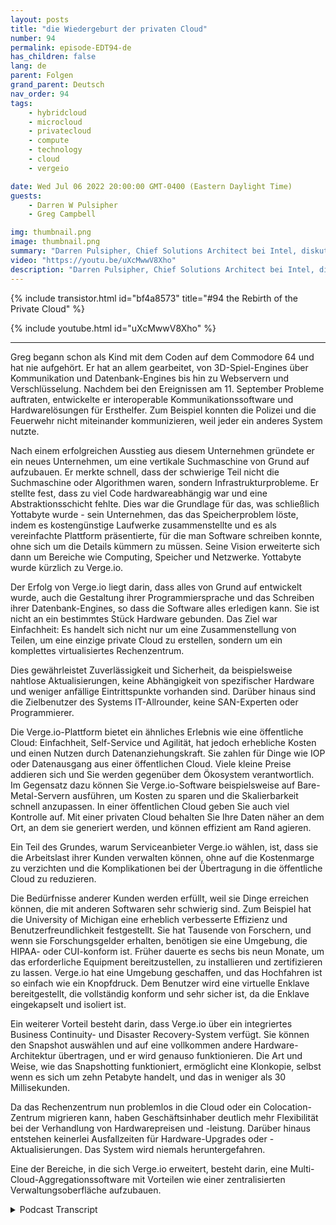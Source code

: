 ```yaml
---
layout: posts
title: "die Wiedergeburt der privaten Cloud"
number: 94
permalink: episode-EDT94-de
has_children: false
lang: de
parent: Folgen
grand_parent: Deutsch
nav_order: 94
tags:
    - hybridcloud
    - microcloud
    - privatecloud
    - compute
    - technology
    - cloud
    - vergeio

date: Wed Jul 06 2022 20:00:00 GMT-0400 (Eastern Daylight Time)
guests:
    - Darren W Pulsipher
    - Greg Campbell

img: thumbnail.png
image: thumbnail.png
summary: "Darren Pulsipher, Chief Solutions Architect bei Intel, diskutiert mit Greg Campbell, CTO von Verge.io, über die softwaredefinierten Rechenzentren von Verge.io, die IT vereinfachen und private Clouds einfach und effizient gestalten."
video: "https://youtu.be/uXcMwwV8Xho"
description: "Darren Pulsipher, Chief Solutions Architect bei Intel, diskutiert mit Greg Campbell, CTO von Verge.io, über die softwaredefinierten Rechenzentren von Verge.io, die IT vereinfachen und private Clouds einfach und effizient gestalten."
---
```


<div>
{% include transistor.html id="bf4a8573" title="#94 the Rebirth of the Private Cloud" %}

{% include youtube.html id="uXcMwwV8Xho" %}
</div>

---

Greg begann schon als Kind mit dem Coden auf dem Commodore 64 und hat nie aufgehört. Er hat an allem gearbeitet, von 3D-Spiel-Engines über Kommunikation und Datenbank-Engines bis hin zu Webservern und Verschlüsselung. Nachdem bei den Ereignissen am 11. September Probleme auftraten, entwickelte er interoperable Kommunikationssoftware und Hardwarelösungen für Ersthelfer. Zum Beispiel konnten die Polizei und die Feuerwehr nicht miteinander kommunizieren, weil jeder ein anderes System nutzte.

Nach einem erfolgreichen Ausstieg aus diesem Unternehmen gründete er ein neues Unternehmen, um eine vertikale Suchmaschine von Grund auf aufzubauen. Er merkte schnell, dass der schwierige Teil nicht die Suchmaschine oder Algorithmen waren, sondern Infrastrukturprobleme. Er stellte fest, dass zu viel Code hardwareabhängig war und eine Abstraktionsschicht fehlte. Dies war die Grundlage für das, was schließlich Yottabyte wurde - sein Unternehmen, das das Speicherproblem löste, indem es kostengünstige Laufwerke zusammenstellte und es als vereinfachte Plattform präsentierte, für die man Software schreiben konnte, ohne sich um die Details kümmern zu müssen. Seine Vision erweiterte sich dann um Bereiche wie Computing, Speicher und Netzwerke. Yottabyte wurde kürzlich zu Verge.io.

Der Erfolg von Verge.io liegt darin, dass alles von Grund auf entwickelt wurde, auch die Gestaltung ihrer Programmiersprache und das Schreiben ihrer Datenbank-Engines, so dass die Software alles erledigen kann. Sie ist nicht an ein bestimmtes Stück Hardware gebunden. Das Ziel war Einfachheit: Es handelt sich nicht nur um eine Zusammenstellung von Teilen, um eine einzige private Cloud zu erstellen, sondern um ein komplettes virtualisiertes Rechenzentrum.

Dies gewährleistet Zuverlässigkeit und Sicherheit, da beispielsweise nahtlose Aktualisierungen, keine Abhängigkeit von spezifischer Hardware und weniger anfällige Eintrittspunkte vorhanden sind. Darüber hinaus sind die Zielbenutzer des Systems IT-Allrounder, keine SAN-Experten oder Programmierer.

Die Verge.io-Plattform bietet ein ähnliches Erlebnis wie eine öffentliche Cloud: Einfachheit, Self-Service und Agilität, hat jedoch erhebliche Kosten und einen Nutzen durch Datenanziehungskraft. Sie zahlen für Dinge wie IOP oder Datenausgang aus einer öffentlichen Cloud. Viele kleine Preise addieren sich und Sie werden gegenüber dem Ökosystem verantwortlich. Im Gegensatz dazu können Sie Verge.io-Software beispielsweise auf Bare-Metal-Servern ausführen, um Kosten zu sparen und die Skalierbarkeit schnell anzupassen. In einer öffentlichen Cloud geben Sie auch viel Kontrolle auf. Mit einer privaten Cloud behalten Sie Ihre Daten näher an dem Ort, an dem sie generiert werden, und können effizient am Rand agieren.

Ein Teil des Grundes, warum Serviceanbieter Verge.io wählen, ist, dass sie die Arbeitslast ihrer Kunden verwalten können, ohne auf die Kostenmarge zu verzichten und die Komplikationen bei der Übertragung in die öffentliche Cloud zu reduzieren.

Die Bedürfnisse anderer Kunden werden erfüllt, weil sie Dinge erreichen können, die mit anderen Softwaren sehr schwierig sind. Zum Beispiel hat die University of Michigan eine erheblich verbesserte Effizienz und Benutzerfreundlichkeit festgestellt. Sie hat Tausende von Forschern, und wenn sie Forschungsgelder erhalten, benötigen sie eine Umgebung, die HIPAA- oder CUI-konform ist. Früher dauerte es sechs bis neun Monate, um das erforderliche Equipment bereitzustellen, zu installieren und zertifizieren zu lassen. Verge.io hat eine Umgebung geschaffen, und das Hochfahren ist so einfach wie ein Knopfdruck. Dem Benutzer wird eine virtuelle Enklave bereitgestellt, die vollständig konform und sehr sicher ist, da die Enklave eingekapselt und isoliert ist.

Ein weiterer Vorteil besteht darin, dass Verge.io über ein integriertes Business Continuity- und Disaster Recovery-System verfügt. Sie können den Snapshot auswählen und auf eine vollkommen andere Hardware-Architektur übertragen, und er wird genauso funktionieren. Die Art und Weise, wie das Snapshotting funktioniert, ermöglicht eine Klonkopie, selbst wenn es sich um zehn Petabyte handelt, und das in weniger als 30 Millisekunden.

Da das Rechenzentrum nun problemlos in die Cloud oder ein Colocation-Zentrum migrieren kann, haben Geschäftsinhaber deutlich mehr Flexibilität bei der Verhandlung von Hardwarepreisen und -leistung. Darüber hinaus entstehen keinerlei Ausfallzeiten für Hardware-Upgrades oder -Aktualisierungen. Das System wird niemals heruntergefahren.

Eine der Bereiche, in die sich Verge.io erweitert, besteht darin, eine Multi-Cloud-Aggregationssoftware mit Vorteilen wie einer zentralisierten Verwaltungsoberfläche aufzubauen.



<details>
<summary> Podcast Transcript </summary>

<p></p>

</details>
